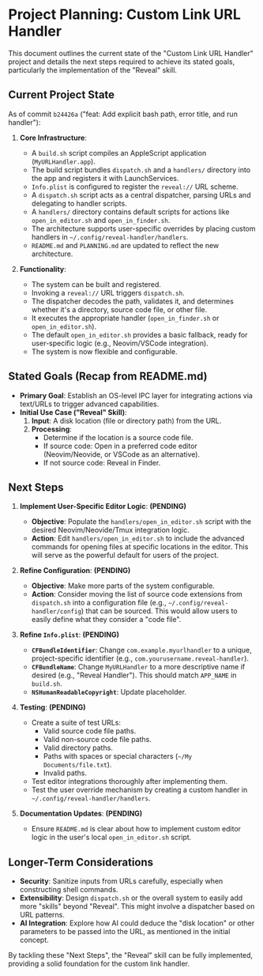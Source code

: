# Project Planning: Custom Link URL Handler

This document outlines the current state of the "Custom Link URL Handler" project and details the next steps required to achieve its stated goals, particularly the implementation of the "Reveal" skill.

## Current Project State

As of commit `b24426a` ("feat: Add explicit bash path, error title, and run handler"):

1.  **Core Infrastructure**:
    *   A `build.sh` script compiles an AppleScript application (`MyURLHandler.app`).
    *   The build script bundles `dispatch.sh` and a `handlers/` directory into the app and registers it with LaunchServices.
    *   `Info.plist` is configured to register the `reveal://` URL scheme.
    *   A `dispatch.sh` script acts as a central dispatcher, parsing URLs and delegating to handler scripts.
    *   A `handlers/` directory contains default scripts for actions like `open_in_editor.sh` and `open_in_finder.sh`.
    *   The architecture supports user-specific overrides by placing custom handlers in `~/.config/reveal-handler/handlers`.
    *   `README.md` and `PLANNING.md` are updated to reflect the new architecture.

2.  **Functionality**:
    *   The system can be built and registered.
    *   Invoking a `reveal://` URL triggers `dispatch.sh`.
    *   The dispatcher decodes the path, validates it, and determines whether it's a directory, source code file, or other file.
    *   It executes the appropriate handler (`open_in_finder.sh` or `open_in_editor.sh`).
    *   The default `open_in_editor.sh` provides a basic fallback, ready for user-specific logic (e.g., Neovim/VSCode integration).
    *   The system is now flexible and configurable.

## Stated Goals (Recap from README.md)

*   **Primary Goal**: Establish an OS-level IPC layer for integrating actions via text/URLs to trigger advanced capabilities.
*   **Initial Use Case ("Reveal" Skill)**:
    1.  **Input**: A disk location (file or directory path) from the URL.
    2.  **Processing**:
        *   Determine if the location is a source code file.
        *   If source code: Open in a preferred code editor (Neovim/Neovide, or VSCode as an alternative).
        *   If not source code: Reveal in Finder.

## Next Steps

1.  **Implement User-Specific Editor Logic**: **(PENDING)**
    *   **Objective**: Populate the `handlers/open_in_editor.sh` script with the desired Neovim/Neovide/Tmux integration logic.
    *   **Action**: Edit `handlers/open_in_editor.sh` to include the advanced commands for opening files at specific locations in the editor. This will serve as the powerful default for users of the project.

2.  **Refine Configuration**: **(PENDING)**
    *   **Objective**: Make more parts of the system configurable.
    *   **Action**: Consider moving the list of source code extensions from `dispatch.sh` into a configuration file (e.g., `~/.config/reveal-handler/config`) that can be sourced. This would allow users to easily define what they consider a "code file".

3.  **Refine `Info.plist`**: **(PENDING)**
    *   **`CFBundleIdentifier`**: Change `com.example.myurlhandler` to a unique, project-specific identifier (e.g., `com.yourusername.reveal-handler`).
    *   **`CFBundleName`**: Change `MyURLHandler` to a more descriptive name if desired (e.g., "Reveal Handler"). This should match `APP_NAME` in `build.sh`.
    *   **`NSHumanReadableCopyright`**: Update placeholder.

4.  **Testing**: **(PENDING)**
    *   Create a suite of test URLs:
        *   Valid source code file paths.
        *   Valid non-source code file paths.
        *   Valid directory paths.
        *   Paths with spaces or special characters (`~/My Documents/file.txt`).
        *   Invalid paths.
    *   Test editor integrations thoroughly after implementing them.
    *   Test the user override mechanism by creating a custom handler in `~/.config/reveal-handler/handlers`.

5.  **Documentation Updates**: **(PENDING)**
    *   Ensure `README.md` is clear about how to implement custom editor logic in the user's local `open_in_editor.sh` script.

## Longer-Term Considerations

*   **Security**: Sanitize inputs from URLs carefully, especially when constructing shell commands.
*   **Extensibility**: Design `dispatch.sh` or the overall system to easily add more "skills" beyond "Reveal". This might involve a dispatcher based on URL patterns.
*   **AI Integration**: Explore how AI could deduce the "disk location" or other parameters to be passed into the URL, as mentioned in the initial concept.

By tackling these "Next Steps", the "Reveal" skill can be fully implemented, providing a solid foundation for the custom link handler.
